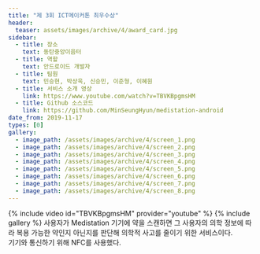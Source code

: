 ```yaml
---
title: "제 3회 ICT메이커톤 최우수상"
header:
  teaser: assets/images/archive/4/award_card.jpg
sidebar:
  - title: 장소
    text: 동탄중앙이음터
  - title: 역할
    text: 안드로이드 개발자
  - title: 팀원
    text: 민승현, 박상욱, 신승민, 이준형, 이혜원
  - title: 서비스 소개 영상
    link: https://www.youtube.com/watch?v=TBVKBpgmsHM
  - title: Github 소스코드
    link: https://github.com/MinSeungHyun/medistation-android
date_from: 2019-11-17
types: [0]
gallery:
  - image_path: /assets/images/archive/4/screen_1.png
  - image_path: /assets/images/archive/4/screen_2.png
  - image_path: /assets/images/archive/4/screen_3.png
  - image_path: /assets/images/archive/4/screen_4.png
  - image_path: /assets/images/archive/4/screen_5.png
  - image_path: /assets/images/archive/4/screen_6.png
  - image_path: /assets/images/archive/4/screen_7.png
  - image_path: /assets/images/archive/4/screen_8.png
---
```

{% include video id="TBVKBpgmsHM" provider="youtube" %}
{% include gallery %}
사용자가 Medistation 기기에 약을 스캔하면 그 사용자의 의학 정보에 따라 복용 가능한 약인지 아닌지를 판단해 의학적 사고를 줄이기 위한 서비스이다.  
기기와 통신하기 위해 NFC를 사용했다.